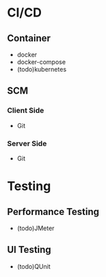 # CI/CD
## Container
- docker
- docker-compose
- (todo)kubernetes

## SCM
### Client Side
- Git
### Server Side
- Git

# Testing
## Performance Testing
- (todo)JMeter

## UI Testing
- (todo)QUnit
